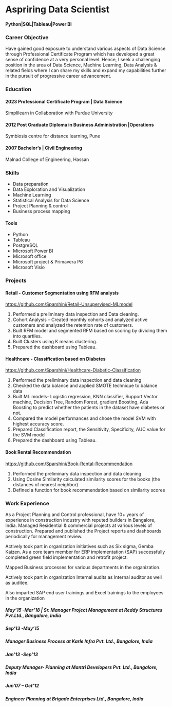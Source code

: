 # Aspriring Data Scientist
#### Python|SQL|Tableau|Power BI

### Career Objective
Have gained good exposure to understand various aspects of Data Science through Professional Certificate Program which has developed a great sense of confidence at a very personal level. Hence, I seek a challenging position in the area of Data Science, Machine Learning, Data Analysis & related fields where I can share my skills and expand my capabilities further in the pursuit of progressive career advancement.

### Education
#### 2023  Professional Certificate Program | Data Science
Simplilearn in Collaboration with Purdue University

#### 2012 Post Graduate Diploma in Business Administration |Operations
Symbiosis centre for distance learning, Pune

#### 2007 Bachelor’s | Civil Engineering
Malnad College of Engineering, Hassan


### Skills
*	Data preparation
*	Data Exploration and Visualization
* Machine Learning
* Statistical Analysis for Data Science
* Project Planning & control
* Business process mapping

#### Tools
* Python
* Tableau
* PostgreSQL
* Microsoft Power BI
* Microsoft office
* Microsoft project & Primavera P6
* Microsoft Visio

### Projects
#### Retail - Customer Segmentation using RFM analysis
https://github.com/Sparshini/Retail-Unsupervised-MLmodel
1. Performed a preliminary data inspection and Data cleaning.
2. Cohort Analysis – Created monthly cohorts and analyzed active customers and analyzed the retention rate of customers.
3. Built RFM model and segmented RFM based on scoring by dividing them into quartiles.
4. Built Clusters using K means clustering.
5.  Prepared the dashboard using Tableau.

#### Healthcare - Classification based on Diabetes
https://github.com/Sparshini/Healthcare-Diabetic-Classification
1. Performed the preliminary data inspection and data cleaning
2. Checked the data balance and applied SMOTE technique to balance data
3. Built ML models- Logistic regression, KNN classifier, Support Vector machine, Decision Tree, Random Forest, gradient Boosting, Ada Boosting to predict whether the patients in the dataset have diabetes or not.
4. Compared the model performances and chose the model SVM with highest accuracy score.
5. Prepared Classification report, the Sensitivity, Specificity, AUC value for the SVM model
6. Prepared the dashboard using Tableau.

#### Book Rental Recommendation
https://github.com/Sparshini/Book-Rental-Recommendation
1. Performed the preliminary data inspection and data cleaning
2. Using Cosine Similarity calculated similarity scores for the books (the distances of nearest neighbor)
3. Defined a function for book recommendation based on similarity scores

### Work Experience
As a Project Planning and Control professional, have 10+ years of experience in construction industry with reputed builders in Bangalore, India. Managed Residential & commercial projects at various levels of construction. Prepared and published the Project reports and dashboards periodically for management review.

Actively took part in organization initiatives such as Six sigma, Gemba Kaizen. As a core team member for ERP implementation (SAP) successfully completed green field implementation and retrofit project.

Mapped Business processes for various departments in the organization. 

Actively took part in organization Internal audits as Internal auditor as well as auditee.

Also imparted SAP end user trainings and Excel trainings to the employees in the organization

#####  May’15 -Mar’18 | Sr. Manager Project Management at Reddy Structures Pvt.Ltd., Bangalore, India


##### Sep’13 -May’15
##### Manager Business Process at Karle Infra Pvt. Ltd.,     Bangalore, India

##### Jan’13 -Sep’13
##### Deputy Manager- Planning at Mantri Developers Pvt. Ltd., Bangalore, India

##### Jun’07 – Oct’12
##### Engineer Planning at Brigade Enterprises Ltd., Bangalore, India

